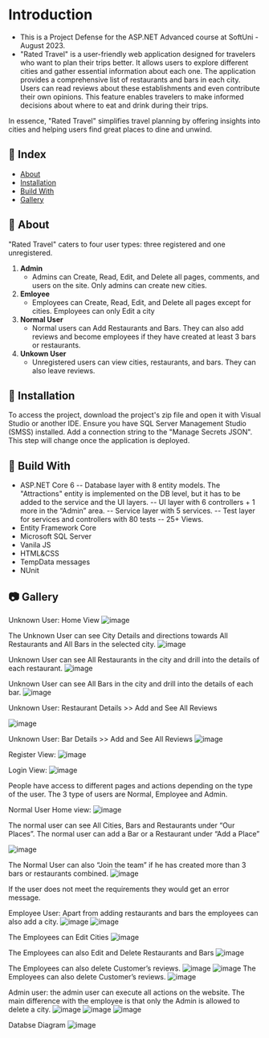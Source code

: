 # Introduction
- This is a Project Defense for the ASP.NET Advanced course at SoftUni - August 2023.
- "Rated Travel" is a user-friendly web application designed for travelers who want to plan their trips better. It allows users to explore different cities and gather essential information about each one. The application provides a comprehensive list of restaurants and bars in each city. Users can read reviews about these establishments and even contribute their own opinions. This feature enables travelers to make informed decisions about where to eat and drink during their trips.

In essence, "Rated Travel" simplifies travel planning by offering insights into cities and helping users find great places to dine and unwind.


## :ledger: Index

- [About](#beginner-about)
- [Installation](#electric_plug-installation)
- [Build With](#hammer-build-with)
- [Gallery](#camera-gallery)


##  :beginner: About
"Rated Travel" caters to four user types: three registered and one unregistered.

1. **Admin**
    - Admins can Create, Read, Edit, and Delete all pages, comments, and users on the site. Only admins can create new cities.
2. **Emloyee**
    - Employees can Create, Read, Edit, and Delete all pages except for cities. Employees can only Edit a city
3. **Normal User**
    - Normal users can Add Restaurants and Bars. They can also add reviews and become employees if they have created at least 3 bars or restaurants.
4. **Unkown User**
    - Unregistered users can view cities, restaurants, and bars. They can also leave reviews.

##  :electric_plug: Installation
To access the project, download the project's zip file and open it with Visual Studio or another IDE. Ensure you have SQL Server Management Studio (SMSS) installed. Add a connection string to the "Manage Secrets JSON". This step will change once the application is deployed.

## :hammer: Build With
- ASP.NET Core 6
  -- Database layer with 8 entity models. The "Attractions" entity is implemented on the DB level, but it has to be added to the service and the UI layers.
  -- UI layer with 6 controllers + 1 more in the “Admin” area.
  -- Service layer with 5 services.
  -- Test layer for services and controllers with 80 tests
  -- 25+ Views.
- Entity Framework Core
- Microsoft SQL Server
- Vanila JS
- HTML&CSS
- TempData messages
- NUnit  

##  :camera: Gallery
Unknown User:  Home View
![image](https://github.com/aTsekov/RatedTravel-WebApp/assets/102099768/e6c34927-1669-4d63-b294-ce85094e1f95)

The Unknown User  can see City Details and directions towards All Restaurants and All Bars in the selected city.
![image](https://github.com/aTsekov/RatedTravel-WebApp/assets/102099768/a1090b1b-b36e-45e3-b88a-e3b5925fc048)

Unknown User can see All Restaurants in the city and drill into the details of each restaurant. 
![image](https://github.com/aTsekov/RatedTravel-WebApp/assets/102099768/f7053199-968a-4f23-83a5-ccadd4b7ddfd)

Unknown User can see All Bars in the city and drill into the details of each bar. 
![image](https://github.com/aTsekov/RatedTravel-WebApp/assets/102099768/07f0ca21-d4ff-4502-ada5-d049a01e4a47)

Unknown User: Restaurant Details >> Add and See All Reviews

![image](https://github.com/aTsekov/RatedTravel-WebApp/assets/102099768/24b002b4-9868-4723-b3f9-513b806ad558)

Unknown User: Bar Details >> Add and See All Reviews
![image](https://github.com/aTsekov/RatedTravel-WebApp/assets/102099768/0314e6ea-c803-46b0-bdf8-1a1bbb668cbc)

Register View: 
![image](https://github.com/aTsekov/RatedTravel-WebApp/assets/102099768/5f1b6f95-263d-4574-9df6-90ff3261b6b7)

Login View:
![image](https://github.com/aTsekov/RatedTravel-WebApp/assets/102099768/23a4bf59-1078-4ab1-b667-7d90549e2850)

People have access to different pages and actions depending on the type of the user. 
The 3 type of users are Normal, Employee and Admin. 

Normal User Home view: 
![image](https://github.com/aTsekov/RatedTravel-WebApp/assets/102099768/4be11a8c-c625-4d23-b7fb-e985f550b4a9)

The normal user can see All Cities, Bars and Restaurants under “Our Places”. 
The normal user can add a Bar or a Restaurant under “Add a Place” 

![image](https://github.com/aTsekov/RatedTravel-WebApp/assets/102099768/80b1cf60-88d3-4a79-ae13-4feed623c7a3)



The Normal User can also “Join the team” if he has created more than 3 bars or restaurants combined.
![image](https://github.com/aTsekov/RatedTravel-WebApp/assets/102099768/f9bd284b-fe67-498f-8ebf-22e5b0e0ee8f)

If the user does not meet the requirements they would get an error message. 

Employee User: Apart from adding restaurants and bars the employees can also add a city. 
![image](https://github.com/aTsekov/RatedTravel-WebApp/assets/102099768/3860d8b4-970b-4a5f-95c1-4c08cdf13e70)
![image](https://github.com/aTsekov/RatedTravel-WebApp/assets/102099768/48721b8c-0ffc-484d-a3b0-df3144e1256f)

The Employees can Edit Cities
![image](https://github.com/aTsekov/RatedTravel-WebApp/assets/102099768/aca3c7f7-c571-463c-83d5-200914f4ef12)


The Employees can also Edit and Delete Restaurants and Bars
![image](https://github.com/aTsekov/RatedTravel-WebApp/assets/102099768/bff2de6a-7fcb-4f24-9656-a1b6d3f339cd)

The Employees can also delete Customer’s reviews. 
![image](https://github.com/aTsekov/RatedTravel-WebApp/assets/102099768/fff13957-6d13-40ab-9ed9-b3fdf50bfbbb)
![image](https://github.com/aTsekov/RatedTravel-WebApp/assets/102099768/bb823d6c-1cd4-4c50-9389-f0c3b16c8a09)
The Employees can also delete Customer’s reviews. 
![image](https://github.com/aTsekov/RatedTravel-WebApp/assets/102099768/dd3272dc-cdf7-4efb-ba5f-1b34f0e2863c)

Admin user: the admin user can execute all actions on the website. The main difference with the employee is that only the Admin is allowed to delete a city.
![image](https://github.com/aTsekov/RatedTravel-WebApp/assets/102099768/ebe18182-55ce-49dc-b2f0-f122590af102)
![image](https://github.com/aTsekov/RatedTravel-WebApp/assets/102099768/ea1f8672-bbbf-4a83-a856-90757cf112b7)
![image](https://github.com/aTsekov/RatedTravel-WebApp/assets/102099768/d36bfafb-d1f2-48fa-aa1c-6f988df82c94)

Databse Diagram 
![image](https://github.com/aTsekov/RatedTravel-WebApp/assets/102099768/fa997544-d021-4799-89cb-8cc26b5bb775)
